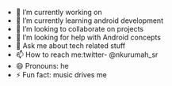 - 🔭 I’m currently working on 
- 🌱 I’m currently learning android development
- 👯 I’m looking to collaborate on projects
- 🤔 I’m looking for help with Android concepts
- 💬 Ask me about tech related stuff
- 📫 How to reach me:twitter- @nkurumah_sr
- 😄 Pronouns: he
- ⚡ Fun fact: music drives me
